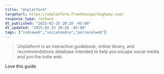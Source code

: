 ```yaml
---
title: "Unplatform"
targeturl: https://unplatform.fromthesuperhighway.com/
response_type: reshare
dt_published: "2025-02-25 20:20 -05:00"
dt_updated: "2025-02-25 20:20 -05:00"
tags: ["indieweb","socialmedia","personalweb"]
---
```


> Unplatform is an interactive guidebook, online library, and recommendations database intended to help you escape social media and join the indie web.

Love this guide. 